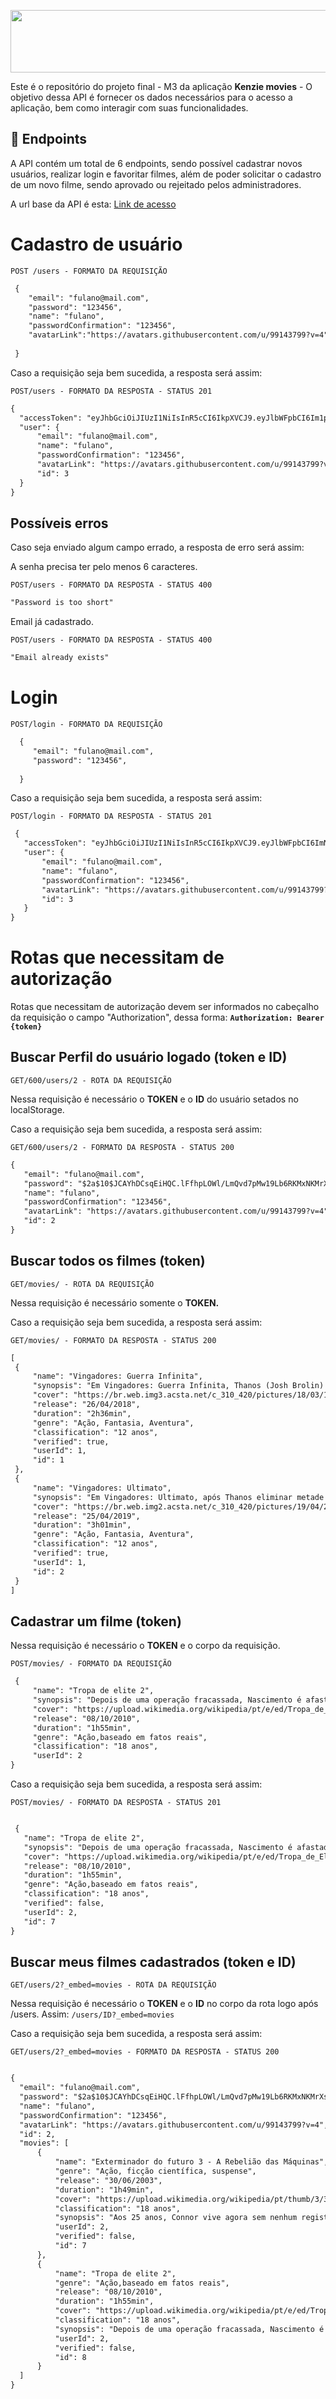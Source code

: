  [<img src="/logo.svg" height=100 width=1200>](https://idroid.vercel.app/)
    
 Este é o repositório do projeto final - M3 da aplicação **Kenzie movies** - O objetivo dessa API é fornecer os dados necessários para o acesso a aplicação, bem como  interagir com suas funcionalidades. 

  ##  :hammer: Endpoints
  
  A API contém um total de 6 endpoints, sendo possível cadastrar novos usuários, realizar login e favoritar filmes, além de poder solicitar o cadastro de um novo filme, sendo aprovado ou rejeitado pelos administradores. 
  
 A url base da API é esta: [Link de acesso](https://kenzie-movies.onrender.com/)
  
  # Cadastro de usuário
  
  `POST /users - FORMATO DA REQUISIÇÃO`
  
  ```markdown
   {
      "email": "fulano@mail.com",
      "password": "123456",
      "name": "fulano",
      "passwordConfirmation": "123456",
      "avatarLink":"https://avatars.githubusercontent.com/u/99143799?v=4"
        
   }
   ```

Caso a requisição seja bem sucedida, a resposta será assim:

`POST/users - FORMATO DA RESPOSTA - STATUS 201`

  ```markdown
{
	"accessToken": "eyJhbGciOiJIUzI1NiIsInR5cCI6IkpXVCJ9.eyJlbWFpbCI6Im1pZ2xlc0BtYWlsLmNvbSIsImlhdCI6MTY3Nzg3MjA1MCwiZXhwIjoxNjc3ODc1NjUwLCJzdWIiOiI0In0.PV665AVld2zHU5cNeiurzp0gRpQXm-4-x9s8Yg_OQmw",
	"user": {
		"email": "fulano@mail.com",
		"name": "fulano",
		"passwordConfirmation": "123456",
		"avatarLink": "https://avatars.githubusercontent.com/u/99143799?v=4",
		"id": 3
	}
}
```
## Possíveis erros 

Caso seja enviado algum campo errado, a resposta de erro será assim:

A senha precisa ter pelo menos 6 caracteres.

`POST/users - FORMATO DA RESPOSTA - STATUS 400`

  ```markdown
"Password is too short"
```
Email já cadastrado.

`POST/users - FORMATO DA RESPOSTA - STATUS 400`
  ```markdown
"Email already exists"
```
 # Login
 
`POST/login - FORMATO DA REQUISIÇÃO`
 
 ```markdown
   {
      "email": "fulano@mail.com",
      "password": "123456",
             
   }
   ```
   
 Caso a requisição seja bem sucedida, a resposta será assim:

`POST/login - FORMATO DA RESPOSTA - STATUS 201`


 ```markdown
  {
	"accessToken": "eyJhbGciOiJIUzI1NiIsInR5cCI6IkpXVCJ9.eyJlbWFpbCI6ImNsYXJpY2VAbWFpbC5jb20iLCJpYXQiOjE2Nzc4NzMzOTYsImV4cCI6MTY3Nzg3Njk5Niwic3ViIjoiMyJ9.umQpgvEEUkRRBrrViZUzd3_Z6Nj5oUy5FfudDjw6BGk",
	"user": {
		"email": "fulano@mail.com",
		"name": "fulano",
		"passwordConfirmation": "123456",
		"avatarLink": "https://avatars.githubusercontent.com/u/99143799?v=4",
		"id": 3
	}
}
   ```
   
   # Rotas que necessitam de autorização
   
   Rotas que necessitam de autorização devem ser informados no cabeçalho da requisição o campo "Authorization", dessa forma:
   **`Authorization: Bearer {token}`**
   
   ## Buscar Perfil do usuário logado (token e ID) 
   `GET/600/users/2 - ROTA DA REQUISIÇÃO`
   
   Nessa requisição é necessário o **TOKEN** e o **ID** do usuário setados no localStorage.
   
   Caso a requisição seja bem sucedida, a resposta será assim: 

  `GET/600/users/2 - FORMATO DA RESPOSTA - STATUS 200`
   
 ```markdown
{
	"email": "fulano@mail.com",
	"password": "$2a$10$JCAYhDCsqEiHQC.lFfhpLOWl/LmQvd7pMw19Lb6RKMxNKMrXsLQYm",
	"name": "fulano",
	"passwordConfirmation": "123456",
	"avatarLink": "https://avatars.githubusercontent.com/u/99143799?v=4",
	"id": 2
}
   ```

   ## Buscar todos os filmes (token) 
   `GET/movies/ - ROTA DA REQUISIÇÃO`
   
   Nessa requisição é necessário somente o **TOKEN.**
   
   Caso a requisição seja bem sucedida, a resposta será assim: 

  `GET/movies/ - FORMATO DA RESPOSTA - STATUS 200`
  
   ```markdown
[
	{
		"name": "Vingadores: Guerra Infinita",
		"synopsis": "Em Vingadores: Guerra Infinita, Thanos (Josh Brolin) enfim chega à Terra, disposto a reunir as Joias do Infinito. Para enfrentá-lo, os Vingadores precisam unir forças com os Guardiões da Galáxia, ao mesmo tempo em que lidam com desavenças entre alguns de seus integrantes.",
		"cover": "https://br.web.img3.acsta.net/c_310_420/pictures/18/03/16/15/08/2019826.jpg",
		"release": "26/04/2018",
		"duration": "2h36min",
		"genre": "Ação, Fantasia, Aventura",
		"classification": "12 anos",
		"verified": true,
		"userId": 1,
		"id": 1
	},
	{
		"name": "Vingadores: Ultimato",
		"synopsis": "Em Vingadores: Ultimato, após Thanos eliminar metade das criaturas vivas em Vingadores: Guerra Infinita, os heróis precisam lidar com a dor da perda de amigos e seus entes queridos. Com Tony Stark (Robert Downey Jr.) vagando perdido no espaço sem água nem comida, o Capitão América/Steve Rogers (Chris Evans) e a Viúva Negra/Natasha Romanov (Scarlett Johansson) precisam liderar a resistência contra o titã louco.",
		"cover": "https://br.web.img2.acsta.net/c_310_420/pictures/19/04/26/17/30/2428965.jpg",
		"release": "25/04/2019",
		"duration": "3h01min",
		"genre": "Ação, Fantasia, Aventura",
		"classification": "12 anos",
		"verified": true,
		"userId": 1,
		"id": 2
	}
]
   ```
  
  ## Cadastrar um filme (token) 
  
  Nessa requisição é necessário o **TOKEN** e o corpo da requisição.
  
   `POST/movies/ - FORMATO DA REQUISIÇÃO`
   
  
 ```markdown
  {
      "name": "Tropa de elite 2",
      "synopsis": "Depois de uma operação fracassada, Nascimento é afastado do Bope e agora trabalha como subsecretário de Inteligência na Secretaria de Segurança Pública do Rio de Janeiro. No novo cargo, o ex-capitão é arrastado para uma disputa política sangrenta que envolve funcionários do governo e grupos paramilitares.",
      "cover": "https://upload.wikimedia.org/wikipedia/pt/e/ed/Tropa_de_Elite_2.jpg",
      "release": "08/10/2010",
      "duration": "1h55min",
      "genre": "Ação,baseado em fatos reais",
      "classification": "18 anos",
      "userId": 2
}
   ```
   
   Caso a requisição seja bem sucedida, a resposta será assim: 
   
   `POST/movies/ - FORMATO DA RESPOSTA - STATUS 201`


 ```markdown
 
  {
	"name": "Tropa de elite 2",
	"synopsis": "Depois de uma operação fracassada, Nascimento é afastado do Bope e agora trabalha como subsecretário de Inteligência na Secretaria de Segurança Pública do Rio de Janeiro. No novo cargo, o ex-capitão é arrastado para uma disputa política sangrenta que envolve funcionários do governo e grupos paramilitares.",
	"cover": "https://upload.wikimedia.org/wikipedia/pt/e/ed/Tropa_de_Elite_2.jpg",
	"release": "08/10/2010",
	"duration": "1h55min",
	"genre": "Ação,baseado em fatos reais",
	"classification": "18 anos",
	"verified": false,
	"userId": 2,
	"id": 7
}

   ```
   
   
   ## Buscar meus filmes cadastrados (token e ID) 
  `GET/users/2?_embed=movies - ROTA DA REQUISIÇÃO`
  
   Nessa requisição é necessário o **TOKEN** e o **ID** no corpo da rota logo após /users. Assim: `/users/ID?_embed=movies`
 
 Caso a requisição seja bem sucedida, a resposta será assim: 
 
 `GET/users/2?_embed=movies - FORMATO DA RESPOSTA - STATUS 200`
 
 
  ```markdown
 
{
	"email": "fulano@mail.com",
	"password": "$2a$10$JCAYhDCsqEiHQC.lFfhpLOWl/LmQvd7pMw19Lb6RKMxNKMrXsLQYm",
	"name": "fulano",
	"passwordConfirmation": "123456",
	"avatarLink": "https://avatars.githubusercontent.com/u/99143799?v=4",
	"id": 2,
	"movies": [
		{
			"name": "Exterminador do futuro 3 - A Rebelião das Máquinas",
			"genre": "Ação, ficção científica, suspense",
			"release": "30/06/2003",
			"duration": "1h49min",
			"cover": "https://upload.wikimedia.org/wikipedia/pt/thumb/3/39/Terminator_3_Rise_of_the_Machines_movie.jpg/250px-Terminator_3_Rise_of_the_Machines_movie.jpg",
			"classification": "18 anos",
			"synopsis": "Aos 25 anos, Connor vive agora sem nenhum registro de sua existência para não ser rastreado. Das sombras do futuro sai T-X, o ciborgue assassino mais sofisticado da Skynet. A única esperança de sobrevivência para Connor é o Exterminador, seu antigo e misterioso assassino. Juntos, eles devem derrotar o tecnologicamente superior T-X e evitar o Dia do Julgamento Final.",
			"userId": 2,
			"verified": false,
			"id": 7
		},
		{
			"name": "Tropa de elite 2",
			"genre": "Ação,baseado em fatos reais",
			"release": "08/10/2010",
			"duration": "1h55min",
			"cover": "https://upload.wikimedia.org/wikipedia/pt/e/ed/Tropa_de_Elite_2.jpg",
			"classification": "18 anos",
			"synopsis": "Depois de uma operação fracassada, Nascimento é afastado do Bope e agora trabalha como subsecretário de Inteligência na Secretaria de Segurança Pública do Rio de Janeiro. No novo cargo, o ex-capitão é arrastado para uma disputa política sangrenta que envolve funcionários do governo e grupos paramilitares.",
			"userId": 2,
			"verified": false,
			"id": 8
		}
	]
}

   ```
   
   
